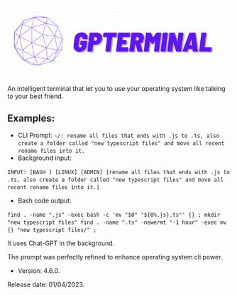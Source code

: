 ![GPT TERMINAL IMAGE](https://github.com/octaviuspvn/GPTerminal/blob/main/GPTerminal%20banner.png)

An intelligent terminal that let you to use your operating system like talking to your best friend.

## Examples:

- CLI Prompt:
`
~/: rename all files that ends with .js to .ts, also create a folder called "new typescript files" and move all recent rename files into it.
`
- Background input:


`INPUT:
[BASH ]
[LINUX]
[ADMIN]
[rename all files that ends with .js to .ts, also create a folder called "new typescript files" and move all recent rename files into it.]
`


- Bash code output:

`
find . -name ".js" -exec bash -c 'mv "$0" "${0%.js}.ts"' {} ;
mkdir "new typescript files"
find . -name ".ts" -newermt "-1 hour" -exec mv {} "new typescript files/" ;
`

It uses Chat-GPT in the background.

The prompt was perfectly refined to enhance operating system cli power.

- Version: 4.6.0.

Release date: 01/04/2023.

